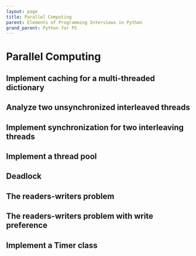 ```yaml
---
layout: page
title: Parallel Computing
parent: Elements of Programming Interviews in Python
grand_parent: Python for PS
---
```


# Parallel Computing

## Implement caching for a multi-threaded dictionary
## Analyze two unsynchronized interleaved threads
## Implement synchronization for two interleaving threads
## Implement a thread pool
## Deadlock
## The readers-writers problem
## The readers-writers problem with write preference
## Implement a Timer class
